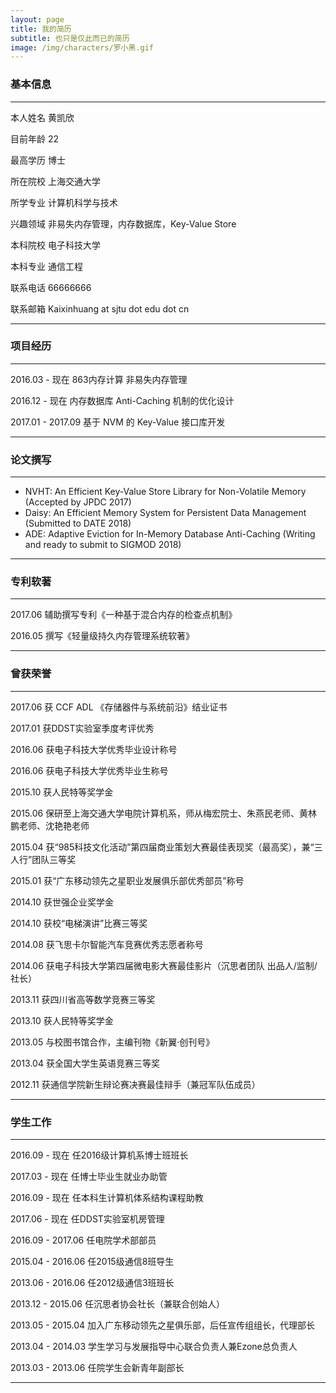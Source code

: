 ```yaml
---
layout: page
title: 我的简历
subtitle: 也只是仅此而已的简历
image: /img/characters/罗小黑.gif
---
```


### 基本信息
------------------------------------------------------------------------------
本人姓名 黄凯欣

目前年龄 22

最高学历 博士

所在院校 上海交通大学

所学专业 计算机科学与技术

兴趣领域 非易失内存管理，内存数据库，Key-Value Store

本科院校 电子科技大学

本科专业 通信工程

联系电话 66666666

联系邮箱 Kaixinhuang at sjtu dot edu dot cn

------------------------------------------------------------------------------

### 项目经历

------------------------------------------------------------------------------
2016.03 - 现在 863内存计算 非易失内存管理

2016.12 - 现在 内存数据库 Anti-Caching 机制的优化设计

2017.01 - 2017.09 基于 NVM 的 Key-Value 接口库开发 

------------------------------------------------------------------------------

### 论文撰写

------------------------------------------------------------------------------
- NVHT: An Efficient Key-Value Store Library for Non-Volatile Memory (Accepted by JPDC 2017)
- Daisy: An Efficient Memory System for Persistent Data Management (Submitted to DATE 2018)
- ADE: Adaptive Eviction for In-Memory Database Anti-Caching (Writing and ready to submit to SIGMOD 2018)

------------------------------------------------------------------------------

### 专利软著

------------------------------------------------------------------------------

2017.06 辅助撰写专利《一种基于混合内存的检查点机制》

2016.05 撰写《轻量级持久内存管理系统软著》

------------------------------------------------------------------------------

### 曾获荣誉

------------------------------------------------------------------------------

2017.06 获 CCF ADL 《存储器件与系统前沿》结业证书

2017.01 获DDST实验室季度考评优秀

2016.06 获电子科技大学优秀毕业设计称号

2016.06 获电子科技大学优秀毕业生称号

2015.10 获人民特等奖学金

2015.06 保研至上海交通大学电院计算机系，师从梅宏院士、朱燕民老师、黄林鹏老师、沈艳艳老师

2015.04 获“985科技文化活动”第四届商业策划大赛最佳表现奖（最高奖），兼“三人行”团队三等奖

2015.01 获“广东移动领先之星职业发展俱乐部优秀部员”称号

2014.10 获世强企业奖学金

2014.10 获校“电梯演讲”比赛三等奖

2014.08 获飞思卡尔智能汽车竞赛优秀志愿者称号

2014.06 获电子科技大学第四届微电影大赛最佳影片（沉思者团队 出品人/监制/社长）

2013.11 获四川省高等数学竞赛三等奖

2013.10 获人民特等奖学金

2013.05 与校图书馆合作，主编刊物《新翼·创刊号》

2013.04 获全国大学生英语竞赛三等奖

2012.11 获通信学院新生辩论赛决赛最佳辩手（兼冠军队伍成员）

------------------------------------------------------------------------------


### 学生工作

------------------------------------------------------------------------------
2016.09 - 现在 任2016级计算机系博士班班长

2017.03 - 现在 任博士毕业生就业办助管

2016.09 - 现在 任本科生计算机体系结构课程助教

2017.06 - 现在 任DDST实验室机房管理

2016.09 - 2017.06 任电院学术部部员

2015.04 - 2016.06 任2015级通信8班导生

2013.06 - 2016.06 任2012级通信3班班长

2013.12 - 2015.06 任沉思者协会社长（兼联合创始人）

2013.05 - 2015.04 加入广东移动领先之星俱乐部，后任宣传组组长，代理部长

2013.04 - 2014.03 学生学习与发展指导中心联合负责人兼Ezone总负责人

2013.03 - 2013.06 任院学生会新青年副部长

------------------------------------------------------------------------------

